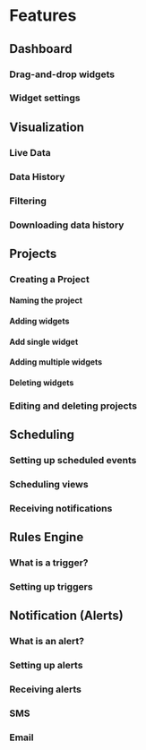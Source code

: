 # Features

## Dashboard

### Drag-and-drop widgets

### Widget settings

## Visualization

### Live Data
### Data History
### Filtering
### Downloading data history

## Projects

### Creating a Project

#### Naming the project
#### Adding widgets
#### Add single widget
#### Adding multiple widgets
#### Deleting widgets

### Editing and deleting projects

## Scheduling

### Setting up scheduled events
### Scheduling views
### Receiving notifications

## Rules Engine

### What is a trigger?
### Setting up triggers

## Notification (Alerts)

### What is an alert?
### Setting up alerts
### Receiving alerts
### SMS
### Email

